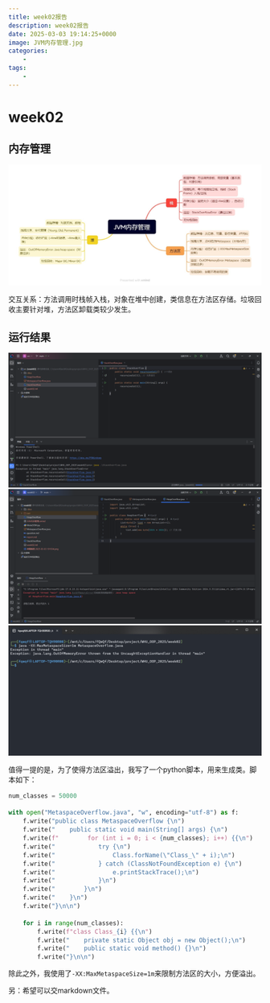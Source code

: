 ```yaml
---
title: week02报告
description: week02报告
date: 2025-03-03 19:14:25+0000
image: JVM内存管理.jpg
categories:
    - 
tags:
    - 
---
```


# week02

## 内存管理

![](JVM内存管理.jpg)

交互关系：方法调用时栈帧入栈，对象在堆中创建，类信息在方法区存储。垃圾回收主要针对堆，方法区卸载类较少发生。

## 运行结果

![](Stack.png)
![](Heap.png)
![](Metaspace.png)

值得一提的是，为了使得方法区溢出，我写了一个python脚本，用来生成类。脚本如下：

```python
num_classes = 50000

with open("MetaspaceOverflow.java", "w", encoding="utf-8") as f:
    f.write("public class MetaspaceOverflow {\n")
    f.write("    public static void main(String[] args) {\n")
    f.write(f"        for (int i = 0; i < {num_classes}; i++) {{\n")
    f.write("            try {\n")
    f.write("                Class.forName(\"Class_\" + i);\n")
    f.write("            } catch (ClassNotFoundException e) {\n")
    f.write("                e.printStackTrace();\n")
    f.write("            }\n")
    f.write("        }\n")
    f.write("    }\n")
    f.write("}\n\n")

    for i in range(num_classes):
        f.write(f"class Class_{i} {{\n")
        f.write("    private static Object obj = new Object();\n")
        f.write("    public static void method() {}\n")
        f.write("}\n\n")
```

除此之外，我使用了` -XX:MaxMetaspaceSize=1m `来限制方法区的大小，方便溢出。

另：希望可以交markdown文件。
